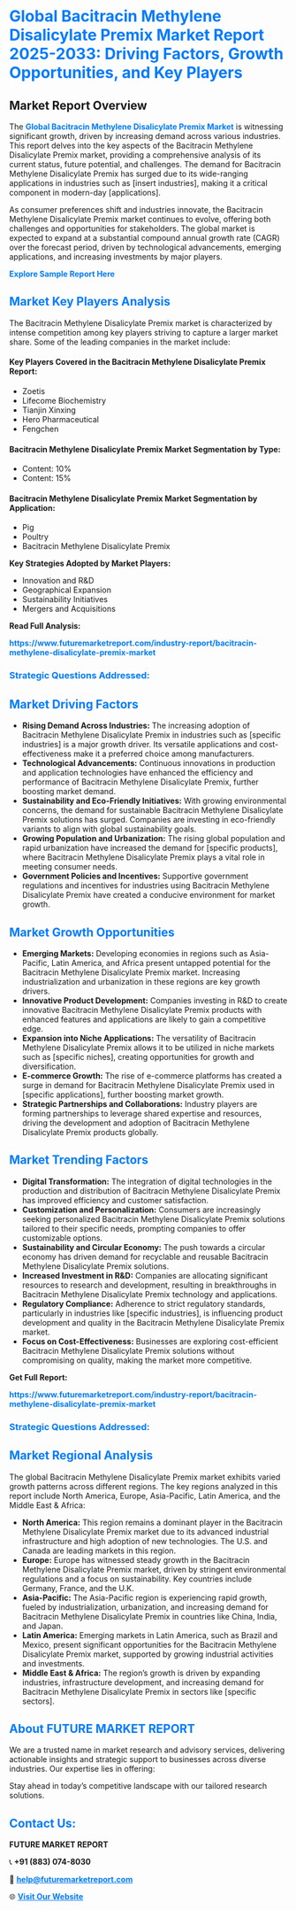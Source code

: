 <h1 style="color: #007BFF;">Global Bacitracin Methylene Disalicylate Premix Market Report 2025-2033: Driving Factors, Growth Opportunities, and Key Players</h1>

<section id="overview">
<h2>Market Report Overview</h2>
<p>The <a href="https://www.futuremarketreport.com/industry-report/bacitracin-methylene-disalicylate-premix-market" style="color: #007BFF; text-decoration: none;"><strong>Global Bacitracin Methylene Disalicylate Premix Market</strong></a> is witnessing significant growth, driven by increasing demand across various industries. This report delves into the key aspects of the Bacitracin Methylene Disalicylate Premix market, providing a comprehensive analysis of its current status, future potential, and challenges. The demand for Bacitracin Methylene Disalicylate Premix has surged due to its wide-ranging applications in industries such as [insert industries], making it a critical component in modern-day [applications].</p>
<p>As consumer preferences shift and industries innovate, the Bacitracin Methylene Disalicylate Premix market continues to evolve, offering both challenges and opportunities for stakeholders. The global market is expected to expand at a substantial compound annual growth rate (CAGR) over the forecast period, driven by technological advancements, emerging applications, and increasing investments by major players.</p>
</section>

<section id="overview">
<p><a href="https://www.futuremarketreport.com/request-sample/reportId=119370" style="color: #007BFF; text-decoration: none;"><strong>Explore Sample Report Here</strong></a></p>
</section>

<section id="key-players">
<h2 style="color: #007BFF;">Market Key Players Analysis</h2>
<p>The Bacitracin Methylene Disalicylate Premix market is characterized by intense competition among key players striving to capture a larger market share. Some of the leading companies in the market include:</p>
<h4>Key Players Covered in the Bacitracin Methylene Disalicylate Premix Report:</h4>
<ul><li>Zoetis</li><li>Lifecome Biochemistry</li><li>Tianjin Xinxing</li><li>Hero Pharmaceutical</li><li>Fengchen</li></ul>
<h4>Bacitracin Methylene Disalicylate Premix Market Segmentation by Type:</h4>
<ul><li>Content: 10%</li><li>Content: 15%</li></ul>

<h4>Bacitracin Methylene Disalicylate Premix Market Segmentation by Application:</h4>
<ul><li>Pig</li><li>Poultry</li><li>Bacitracin Methylene Disalicylate Premix</li></ul>
<p><strong>Key Strategies Adopted by Market Players:</strong></p>
<ul>
<li>Innovation and R&D</li>
<li>Geographical Expansion</li>
<li>Sustainability Initiatives</li>
<li>Mergers and Acquisitions</li>
</ul>
</section>

<section>
<p><strong>Read Full Analysis: </strong></p><a href="https://www.futuremarketreport.com/industry-report/bacitracin-methylene-disalicylate-premix-market" style="color: #007BFF; text-decoration: none;"><strong>https://www.futuremarketreport.com/industry-report/bacitracin-methylene-disalicylate-premix-market</strong></a>
<h3 style="color: #007BFF;">Strategic Questions Addressed:</h3>
</section>

<section id="driving-factors">
<h2 style="color: #007BFF;">Market Driving Factors</h2>
<ul>
<li><strong>Rising Demand Across Industries:</strong> The increasing adoption of Bacitracin Methylene Disalicylate Premix in industries such as [specific industries] is a major growth driver. Its versatile applications and cost-effectiveness make it a preferred choice among manufacturers.</li>
<li><strong>Technological Advancements:</strong> Continuous innovations in production and application technologies have enhanced the efficiency and performance of Bacitracin Methylene Disalicylate Premix, further boosting market demand.</li>
<li><strong>Sustainability and Eco-Friendly Initiatives:</strong> With growing environmental concerns, the demand for sustainable Bacitracin Methylene Disalicylate Premix solutions has surged. Companies are investing in eco-friendly variants to align with global sustainability goals.</li>
<li><strong>Growing Population and Urbanization:</strong> The rising global population and rapid urbanization have increased the demand for [specific products], where Bacitracin Methylene Disalicylate Premix plays a vital role in meeting consumer needs.</li>
<li><strong>Government Policies and Incentives:</strong> Supportive government regulations and incentives for industries using Bacitracin Methylene Disalicylate Premix have created a conducive environment for market growth.</li>
</ul>
</section>

<section id="growth-opportunities">
<h2 style="color: #007BFF;">Market Growth Opportunities</h2>
<ul>
<li><strong>Emerging Markets:</strong> Developing economies in regions such as Asia-Pacific, Latin America, and Africa present untapped potential for the Bacitracin Methylene Disalicylate Premix market. Increasing industrialization and urbanization in these regions are key growth drivers.</li>
<li><strong>Innovative Product Development:</strong> Companies investing in R&D to create innovative Bacitracin Methylene Disalicylate Premix products with enhanced features and applications are likely to gain a competitive edge.</li>
<li><strong>Expansion into Niche Applications:</strong> The versatility of Bacitracin Methylene Disalicylate Premix allows it to be utilized in niche markets such as [specific niches], creating opportunities for growth and diversification.</li>
<li><strong>E-commerce Growth:</strong> The rise of e-commerce platforms has created a surge in demand for Bacitracin Methylene Disalicylate Premix used in [specific applications], further boosting market growth.</li>
<li><strong>Strategic Partnerships and Collaborations:</strong> Industry players are forming partnerships to leverage shared expertise and resources, driving the development and adoption of Bacitracin Methylene Disalicylate Premix products globally.</li>
</ul>
</section>

<section id="trending-factors">
<h2 style="color: #007BFF;">Market Trending Factors</h2>
<ul>
<li><strong>Digital Transformation:</strong> The integration of digital technologies in the production and distribution of Bacitracin Methylene Disalicylate Premix has improved efficiency and customer satisfaction.</li>
<li><strong>Customization and Personalization:</strong> Consumers are increasingly seeking personalized Bacitracin Methylene Disalicylate Premix solutions tailored to their specific needs, prompting companies to offer customizable options.</li>
<li><strong>Sustainability and Circular Economy:</strong> The push towards a circular economy has driven demand for recyclable and reusable Bacitracin Methylene Disalicylate Premix solutions.</li>
<li><strong>Increased Investment in R&D:</strong> Companies are allocating significant resources to research and development, resulting in breakthroughs in Bacitracin Methylene Disalicylate Premix technology and applications.</li>
<li><strong>Regulatory Compliance:</strong> Adherence to strict regulatory standards, particularly in industries like [specific industries], is influencing product development and quality in the Bacitracin Methylene Disalicylate Premix market.</li>
<li><strong>Focus on Cost-Effectiveness:</strong> Businesses are exploring cost-efficient Bacitracin Methylene Disalicylate Premix solutions without compromising on quality, making the market more competitive.</li>
</ul>
</section>

<section>
<p><strong>Get Full Report: </strong></p><a href="https://www.futuremarketreport.com/industry-report/bacitracin-methylene-disalicylate-premix-market" style="color: #007BFF; text-decoration: none;"><strong>https://www.futuremarketreport.com/industry-report/bacitracin-methylene-disalicylate-premix-market</strong></a>
<h3 style="color: #007BFF;">Strategic Questions Addressed:</h3>
</section>


<section id="regional-analysis">
<h2 style="color: #007BFF;">Market Regional Analysis</h2>
<p>The global Bacitracin Methylene Disalicylate Premix market exhibits varied growth patterns across different regions. The key regions analyzed in this report include North America, Europe, Asia-Pacific, Latin America, and the Middle East & Africa:</p>
<ul>
<li><strong>North America:</strong> This region remains a dominant player in the Bacitracin Methylene Disalicylate Premix market due to its advanced industrial infrastructure and high adoption of new technologies. The U.S. and Canada are leading markets in this region.</li>
<li><strong>Europe:</strong> Europe has witnessed steady growth in the Bacitracin Methylene Disalicylate Premix market, driven by stringent environmental regulations and a focus on sustainability. Key countries include Germany, France, and the U.K.</li>
<li><strong>Asia-Pacific:</strong> The Asia-Pacific region is experiencing rapid growth, fueled by industrialization, urbanization, and increasing demand for Bacitracin Methylene Disalicylate Premix in countries like China, India, and Japan.</li>
<li><strong>Latin America:</strong> Emerging markets in Latin America, such as Brazil and Mexico, present significant opportunities for the Bacitracin Methylene Disalicylate Premix market, supported by growing industrial activities and investments.</li>
<li><strong>Middle East & Africa:</strong> The region’s growth is driven by expanding industries, infrastructure development, and increasing demand for Bacitracin Methylene Disalicylate Premix in sectors like [specific sectors].</li>
</ul>
</section>

<footer>
<h2 style="color: #007BFF;">About FUTURE MARKET REPORT</h2>
<p>We are a trusted name in market research and advisory services, delivering actionable insights and strategic support to businesses across diverse industries. Our expertise lies in offering:</p>

<p>Stay ahead in today’s competitive landscape with our tailored research solutions.</p>

<h2 style="color: #007BFF;">Contact Us:</h2>
<p><strong>FUTURE MARKET REPORT</strong></p>
<p>📞 <strong>+91 (883) 074-8030</strong></p>
<p>📧 <strong><a href="mailto:help@futuremarketreport.com" style="color: #007BFF;">help@futuremarketreport.com</a></strong></p>
<p>🌐 <strong><a href="https://www.futuremarketreport.com/" style="color: #007BFF;">Visit Our Website</a></strong></p>
</footer>
